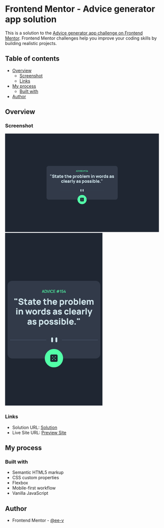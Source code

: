 # Frontend Mentor - Advice generator app solution

This is a solution to the [Advice generator app challenge on Frontend Mentor](https://www.frontendmentor.io/challenges/advice-generator-app-QdUG-13db). Frontend Mentor challenges help you improve your coding skills by building realistic projects.

## Table of contents

- [Overview](#overview)
  - [Screenshot](#screenshot)
  - [Links](#links)
- [My process](#my-process)
  - [Built with](#built-with)
- [Author](#author)


## Overview

### Screenshot

![Preview Desktop](./images/preview-desktop.png)
![Preview Mobile](./images/preview-mobile.png)

### Links

- Solution URL: [Solution](https://www.frontendmentor.io/solutions/advice-generator-app-using-advice-slip-api-html-css-and-javascript-sIZEG6t5D)
- Live Site URL: [Preview Site](https://ee-v.github.io/advice-generator/)

## My process

### Built with

- Semantic HTML5 markup
- CSS custom properties
- Flexbox
- Mobile-first workflow
- Vanilla JavaScript

## Author

- Frontend Mentor - [@ee-v](https://www.frontendmentor.io/profile/ee-v)